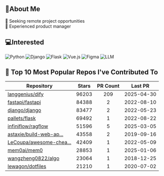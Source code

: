 ## 💫About Me 
👯 Seeking remote project opportunities   
🌱 Experienced product manager

## 💻Interested
![Python](https://img.shields.io/badge/python-3670A0?style=for-the-badge&logo=python&logoColor=ffdd54) ![Django](https://img.shields.io/badge/django-%23092E20.svg?style=for-the-badge&logo=django&logoColor=white) ![Flask](https://img.shields.io/badge/flask-%23000.svg?style=for-the-badge&logo=flask&logoColor=white) ![Vue.js](https://img.shields.io/badge/vuejs-%2335495e.svg?style=for-the-badge&logo=vuedotjs&logoColor=%234FC08D)  ![Figma](https://img.shields.io/badge/figma-%23F24E1E.svg?style=for-the-badge&logo=figma&logoColor=white) ![LLM](https://img.shields.io/badge/LLM-%23412991.svg?style=for-the-badge&logo=openai&logoColor=white)

## 🌟 Top 10 Most Popular Repos I've Contributed To

| Repository | Stars | PR Count | Last PR |
|-----|:---:|:---:|:---:|
| [langgenius/dify](https://github.com/langgenius/dify) | 96203 | 209 | 2025-04-30 |
| [fastapi/fastapi](https://github.com/fastapi/fastapi) | 84388 | 2 | 2022-08-10 |
| [django/django](https://github.com/django/django) | 83477 | 2 | 2022-05-23 |
| [pallets/flask](https://github.com/pallets/flask) | 69492 | 1 | 2022-08-22 |
| [infiniflow/ragflow](https://github.com/infiniflow/ragflow) | 51596 | 5 | 2025-03-05 |
| [astaxie/build-web-ap...](https://github.com/astaxie/build-web-application-with-golang) | 43558 | 2 | 2019-09-16 |
| [LeCoupa/awesome-chea...](https://github.com/LeCoupa/awesome-cheatsheets) | 42409 | 1 | 2022-05-09 |
| [mem0ai/mem0](https://github.com/mem0ai/mem0) | 28853 | 1 | 2025-01-06 |
| [wangzheng0822/algo](https://github.com/wangzheng0822/algo) | 23064 | 1 | 2018-12-25 |
| [lewagon/dotfiles](https://github.com/lewagon/dotfiles) | 21210 | 1 | 2020-07-02 |

